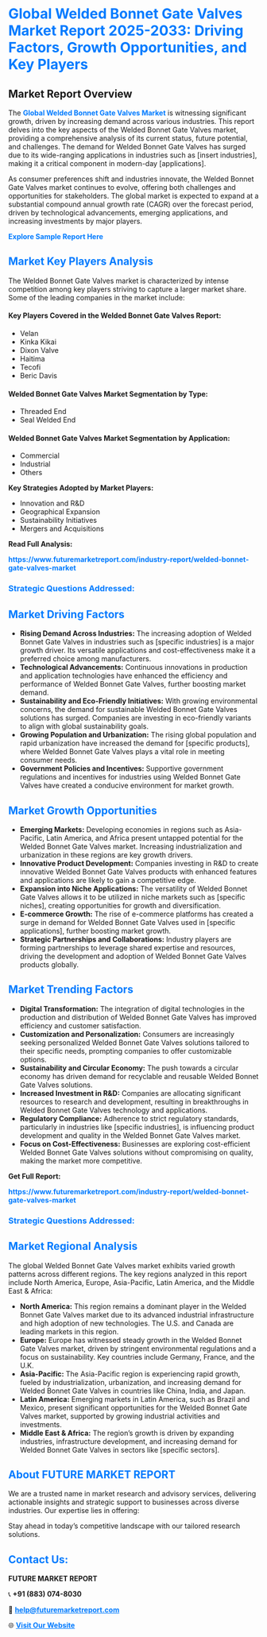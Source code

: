 <h1 style="color: #007BFF;">Global Welded Bonnet Gate Valves Market Report 2025-2033: Driving Factors, Growth Opportunities, and Key Players</h1>

<section id="overview">
<h2>Market Report Overview</h2>
<p>The <a href="https://www.futuremarketreport.com/industry-report/welded-bonnet-gate-valves-market" style="color: #007BFF; text-decoration: none;"><strong>Global Welded Bonnet Gate Valves Market</strong></a> is witnessing significant growth, driven by increasing demand across various industries. This report delves into the key aspects of the Welded Bonnet Gate Valves market, providing a comprehensive analysis of its current status, future potential, and challenges. The demand for Welded Bonnet Gate Valves has surged due to its wide-ranging applications in industries such as [insert industries], making it a critical component in modern-day [applications].</p>
<p>As consumer preferences shift and industries innovate, the Welded Bonnet Gate Valves market continues to evolve, offering both challenges and opportunities for stakeholders. The global market is expected to expand at a substantial compound annual growth rate (CAGR) over the forecast period, driven by technological advancements, emerging applications, and increasing investments by major players.</p>
</section>

<section id="overview">
<p><a href="https://www.futuremarketreport.com/request-sample/reportId=29276" style="color: #007BFF; text-decoration: none;"><strong>Explore Sample Report Here</strong></a></p>
</section>

<section id="key-players">
<h2 style="color: #007BFF;">Market Key Players Analysis</h2>
<p>The Welded Bonnet Gate Valves market is characterized by intense competition among key players striving to capture a larger market share. Some of the leading companies in the market include:</p>
<h4>Key Players Covered in the Welded Bonnet Gate Valves Report:</h4>
<ul><li>Velan</li><li>Kinka Kikai</li><li>Dixon Valve</li><li>Haitima</li><li>Tecofi</li><li>Beric Davis</li></ul>
<h4>Welded Bonnet Gate Valves Market Segmentation by Type:</h4>
<ul><li>Threaded End</li><li>Seal Welded End</li></ul>

<h4>Welded Bonnet Gate Valves Market Segmentation by Application:</h4>
<ul><li>Commercial</li><li>Industrial</li><li>Others</li></ul>
<p><strong>Key Strategies Adopted by Market Players:</strong></p>
<ul>
<li>Innovation and R&D</li>
<li>Geographical Expansion</li>
<li>Sustainability Initiatives</li>
<li>Mergers and Acquisitions</li>
</ul>
</section>

<section>
<p><strong>Read Full Analysis: </strong></p><a href="https://www.futuremarketreport.com/industry-report/welded-bonnet-gate-valves-market" style="color: #007BFF; text-decoration: none;"><strong>https://www.futuremarketreport.com/industry-report/welded-bonnet-gate-valves-market</strong></a>
<h3 style="color: #007BFF;">Strategic Questions Addressed:</h3>
</section>

<section id="driving-factors">
<h2 style="color: #007BFF;">Market Driving Factors</h2>
<ul>
<li><strong>Rising Demand Across Industries:</strong> The increasing adoption of Welded Bonnet Gate Valves in industries such as [specific industries] is a major growth driver. Its versatile applications and cost-effectiveness make it a preferred choice among manufacturers.</li>
<li><strong>Technological Advancements:</strong> Continuous innovations in production and application technologies have enhanced the efficiency and performance of Welded Bonnet Gate Valves, further boosting market demand.</li>
<li><strong>Sustainability and Eco-Friendly Initiatives:</strong> With growing environmental concerns, the demand for sustainable Welded Bonnet Gate Valves solutions has surged. Companies are investing in eco-friendly variants to align with global sustainability goals.</li>
<li><strong>Growing Population and Urbanization:</strong> The rising global population and rapid urbanization have increased the demand for [specific products], where Welded Bonnet Gate Valves plays a vital role in meeting consumer needs.</li>
<li><strong>Government Policies and Incentives:</strong> Supportive government regulations and incentives for industries using Welded Bonnet Gate Valves have created a conducive environment for market growth.</li>
</ul>
</section>

<section id="growth-opportunities">
<h2 style="color: #007BFF;">Market Growth Opportunities</h2>
<ul>
<li><strong>Emerging Markets:</strong> Developing economies in regions such as Asia-Pacific, Latin America, and Africa present untapped potential for the Welded Bonnet Gate Valves market. Increasing industrialization and urbanization in these regions are key growth drivers.</li>
<li><strong>Innovative Product Development:</strong> Companies investing in R&D to create innovative Welded Bonnet Gate Valves products with enhanced features and applications are likely to gain a competitive edge.</li>
<li><strong>Expansion into Niche Applications:</strong> The versatility of Welded Bonnet Gate Valves allows it to be utilized in niche markets such as [specific niches], creating opportunities for growth and diversification.</li>
<li><strong>E-commerce Growth:</strong> The rise of e-commerce platforms has created a surge in demand for Welded Bonnet Gate Valves used in [specific applications], further boosting market growth.</li>
<li><strong>Strategic Partnerships and Collaborations:</strong> Industry players are forming partnerships to leverage shared expertise and resources, driving the development and adoption of Welded Bonnet Gate Valves products globally.</li>
</ul>
</section>

<section id="trending-factors">
<h2 style="color: #007BFF;">Market Trending Factors</h2>
<ul>
<li><strong>Digital Transformation:</strong> The integration of digital technologies in the production and distribution of Welded Bonnet Gate Valves has improved efficiency and customer satisfaction.</li>
<li><strong>Customization and Personalization:</strong> Consumers are increasingly seeking personalized Welded Bonnet Gate Valves solutions tailored to their specific needs, prompting companies to offer customizable options.</li>
<li><strong>Sustainability and Circular Economy:</strong> The push towards a circular economy has driven demand for recyclable and reusable Welded Bonnet Gate Valves solutions.</li>
<li><strong>Increased Investment in R&D:</strong> Companies are allocating significant resources to research and development, resulting in breakthroughs in Welded Bonnet Gate Valves technology and applications.</li>
<li><strong>Regulatory Compliance:</strong> Adherence to strict regulatory standards, particularly in industries like [specific industries], is influencing product development and quality in the Welded Bonnet Gate Valves market.</li>
<li><strong>Focus on Cost-Effectiveness:</strong> Businesses are exploring cost-efficient Welded Bonnet Gate Valves solutions without compromising on quality, making the market more competitive.</li>
</ul>
</section>

<section>
<p><strong>Get Full Report: </strong></p><a href="https://www.futuremarketreport.com/industry-report/welded-bonnet-gate-valves-market" style="color: #007BFF; text-decoration: none;"><strong>https://www.futuremarketreport.com/industry-report/welded-bonnet-gate-valves-market</strong></a>
<h3 style="color: #007BFF;">Strategic Questions Addressed:</h3>
</section>


<section id="regional-analysis">
<h2 style="color: #007BFF;">Market Regional Analysis</h2>
<p>The global Welded Bonnet Gate Valves market exhibits varied growth patterns across different regions. The key regions analyzed in this report include North America, Europe, Asia-Pacific, Latin America, and the Middle East & Africa:</p>
<ul>
<li><strong>North America:</strong> This region remains a dominant player in the Welded Bonnet Gate Valves market due to its advanced industrial infrastructure and high adoption of new technologies. The U.S. and Canada are leading markets in this region.</li>
<li><strong>Europe:</strong> Europe has witnessed steady growth in the Welded Bonnet Gate Valves market, driven by stringent environmental regulations and a focus on sustainability. Key countries include Germany, France, and the U.K.</li>
<li><strong>Asia-Pacific:</strong> The Asia-Pacific region is experiencing rapid growth, fueled by industrialization, urbanization, and increasing demand for Welded Bonnet Gate Valves in countries like China, India, and Japan.</li>
<li><strong>Latin America:</strong> Emerging markets in Latin America, such as Brazil and Mexico, present significant opportunities for the Welded Bonnet Gate Valves market, supported by growing industrial activities and investments.</li>
<li><strong>Middle East & Africa:</strong> The region’s growth is driven by expanding industries, infrastructure development, and increasing demand for Welded Bonnet Gate Valves in sectors like [specific sectors].</li>
</ul>
</section>

<footer>
<h2 style="color: #007BFF;">About FUTURE MARKET REPORT</h2>
<p>We are a trusted name in market research and advisory services, delivering actionable insights and strategic support to businesses across diverse industries. Our expertise lies in offering:</p>

<p>Stay ahead in today’s competitive landscape with our tailored research solutions.</p>

<h2 style="color: #007BFF;">Contact Us:</h2>
<p><strong>FUTURE MARKET REPORT</strong></p>
<p>📞 <strong>+91 (883) 074-8030</strong></p>
<p>📧 <strong><a href="mailto:help@futuremarketreport.com" style="color: #007BFF;">help@futuremarketreport.com</a></strong></p>
<p>🌐 <strong><a href="https://www.futuremarketreport.com/" style="color: #007BFF;">Visit Our Website</a></strong></p>
</footer>